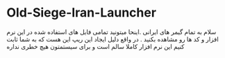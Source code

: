 # Old-Siege-Iran-Launcher
سلام به تمام گیمر های ایرانی
.اینحا میتونید تمامی فایل های استفاده شده در این نرم افزار و کد ها رو مشاهده بکنید
. در واقع دلیل ایجاد این ریپ این هست که به شما ثابت کنیم این نرم افزار کاملا سالم است و برای سیستمتون هیچ خطری نداره

